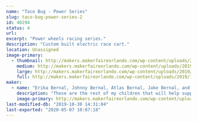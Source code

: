 ```yaml
---
name: "Taco Bug - Power Series"
slug: taco-bug-power-series-2
id: 40294
status: 4
url: 
excerpt: "Power wheels racing series."
description: "Custom built electric race cart."
location: Unassigned
image-primary:
  - thumbnail: http://makers.makerfaireorlando.com/wp-content/uploads/2019/10/TACO-BUG-Logo-And-Name-3-150x150.png
    medium: http://makers.makerfaireorlando.com/wp-content/uploads/2019/10/TACO-BUG-Logo-And-Name-3-300x232.png
    large: http://makers.makerfaireorlando.com/wp-content/uploads/2019/10/TACO-BUG-Logo-And-Name-3-1024x791.png
    full: http://makers.makerfaireorlando.com/wp-content/uploads/2019/10/TACO-BUG-Logo-And-Name-3.png
maker:
  - name: "Erika Bernal, Johnny Bernal, Atlas Bernal, Jake Bernal, and Archie Bernal."
    description: "These are the rest of my children that will help support the race team, Taco Bug, and the exhibit. "
    image-primary: http://makers.makerfaireorlando.com/wp-content/uploads/2019/10/TACO-BUG-Logo-And-Name-2-1024x791.png
last-modified-db: "2019-10-30 14:31:04"
last-exported: "2020-05-07 10:07:18"
---
```

